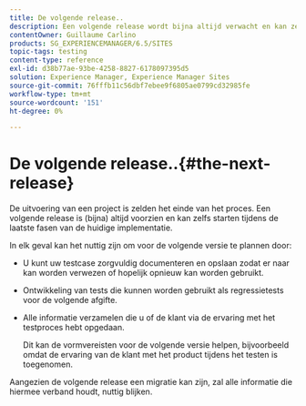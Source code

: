 ```yaml
---
title: De volgende release..
description: Een volgende release wordt bijna altijd verwacht en kan zelfs starten tijdens de laatste fasen van de huidige implementatie
contentOwner: Guillaume Carlino
products: SG_EXPERIENCEMANAGER/6.5/SITES
topic-tags: testing
content-type: reference
exl-id: d38b77ae-93be-4258-8827-6178097395d5
solution: Experience Manager, Experience Manager Sites
source-git-commit: 76fffb11c56dbf7ebee9f6805ae0799cd32985fe
workflow-type: tm+mt
source-wordcount: '151'
ht-degree: 0%

---
```


# De volgende release..{#the-next-release}

De uitvoering van een project is zelden het einde van het proces. Een volgende release is (bijna) altijd voorzien en kan zelfs starten tijdens de laatste fasen van de huidige implementatie.

In elk geval kan het nuttig zijn om voor de volgende versie te plannen door:

* U kunt uw testcase zorgvuldig documenteren en opslaan zodat er naar kan worden verwezen of hopelijk opnieuw kan worden gebruikt.
* Ontwikkeling van tests die kunnen worden gebruikt als regressietests voor de volgende afgifte.
* Alle informatie verzamelen die u of de klant via de ervaring met het testproces hebt opgedaan.

  Dit kan de vormvereisten voor de volgende versie helpen, bijvoorbeeld omdat de ervaring van de klant met het product tijdens het testen is toegenomen.

Aangezien de volgende release een migratie kan zijn, zal alle informatie die hiermee verband houdt, nuttig blijken.

